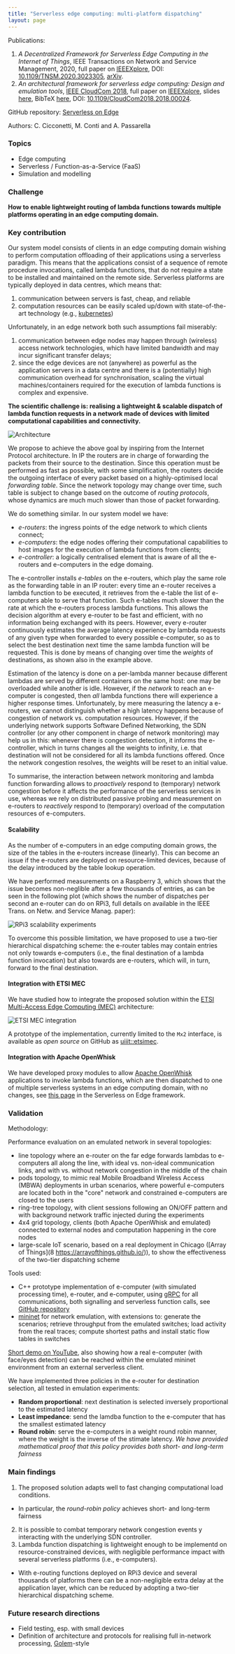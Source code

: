 ```yaml
---
title: "Serverless edge computing: multi-platform dispatching"
layout: page
---
```


Publications:

1. _A Decentralized Framework for Serverless Edge Computing in the Internet of Things_, IEEE Transactions on Network and Service Management, 2020, full paper on [IEEEXplore](https://ieeexplore.ieee.org/document/9193994), DOI: [10.1109/TNSM.2020.3023305](https://doi.org/10.1109/TNSM.2020.3023305), [arXiv](https://arxiv.org/abs/2110.10974).
2. _An architectural framework for serverless edge computing: Design and emulation tools_, [IEEE CloudCom 2018](http://cyprusconferences.org/cloudcom2018/), full paper on [IEEEXplore](https://ieeexplore.ieee.org/document/8590993), slides [here](https://www.slideshare.net/cicconetti/design-and-emulation-tools-for-serverless-edge-computing), BibTeX [here](bib/cloudcom2018.bib), DOI: [10.1109/CloudCom2018.2018.00024](https://doi.org/10.1109/CloudCom2018.2018.00024).

GitHub repository: [Serverless on Edge](https://github.com/ccicconetti/serverlessonedge)

Authors: C. Cicconetti, M. Conti and A. Passarella

### Topics

- Edge computing
- Serverless / Function-as-a-Service (FaaS)
- Simulation and modelling

### Challenge

**How to enable lightweight routing of lambda functions towards multiple platforms operating in an edge computing domain.**

### Key contribution

Our system model consists of clients in an edge computing domain wishing to perform computation offloading of their applications using a serverless paradigm.
This means that the applications consist of a sequence of remote procedure invocations, called lambda functions, that do not require a state to be installed and maintained on the remote side.
Serverless platforms are typically deployed in data centres, which means that:

1. communication between servers is fast, cheap, and reliable
2. computation resources can be easily scaled up/down with state-of-the-art technology (e.g., [kubernetes](https://kubernetes.io))

Unfortunately, in an edge network both such assumptions fail miserably:

1. communication between edge nodes may happen through (wireless) access network technologies, which have limited bandwidth and may incur significant transfer delays;
2. since the edge devices are not (anywhere) as powerful as the application servers in a data centre and there is a (potentially) high communication overhead for synchronisation, scaling the virtual machines/containers required for the execution of lambda functions is complex and expensive.

**The scientific challenge is: realising a lightweight & scalable dispatch of lambda function requests in a network made of devices with limited computational capabilities and connectivity.**

![Architecture](pictures/cloudcom2018.png)

We propose to achieve the above goal by inspiring from the Internet Protocol architecture.
In IP the routers are in charge of forwarding the packets from their source to the destination.
Since this operation must be performed as fast as possible, with some simplification, the routers decide the outgoing interface of every packet based on a highly-optimised local _forwarding table_.
Since the network topology may change over time, such table is subject to change based on the outcome of _routing protocols_, whose dynamics are much much slower than those of packet forwarding.

We do something similar.
In our system model we have:

- _e-routers_: the ingress points of the edge network to which clients connect;
- _e-computers_: the edge nodes offering their computational capabilities to host images for the execution of lambda functions from clients;
- _e-controller_: a logically centralised element that is aware of all the e-routers and e-computers in the edge domaing.

The e-controller installs _e-tables_ on the e-routers, which play the same role as the forwarding table in an IP router: every time an e-router receives a lambda function to be executed, it retrieves from the e-table the list of e-computers able to serve that function.
Such e-tables much slower than the rate at which the e-routers process lambda functions.
This allows the decision algorithm at every e-router to be fast and efficient, with no information being exchanged with its peers.
However, every e-router continuously estimates the average latency experience by lambda requests of any given type when forwarded to every possible e-computer, so as to select the best destination next time the same lambda function will be requested.
This is done by means of changing over time the _weights_ of destinations, as shown also in the example above.

Estimation of the latency is done on a per-lambda manner because different lambdas are served by different containers on the same host: one may be overloaded while another is idle.
However, if the _network_ to reach an e-computer is congested, then _all_ lambda functions there will experience a higher response times.
Unfortunately, by mere measuring the latency a e-routers, we cannot distinguish whether a high latency happens because of congestion of network vs. computation resources.
However, if the underlying network supports Software Defined Networking, the SDN controller (or any other component in charge of network monitoring) may help us in this: whenever there is congestion detection, it informs the e-controller, which in turns changes all the weights to infinity, i.e. that destination will not be considered for all its lambda functions offered.
Once the network congestion resolves, the weights will be reset to an initial value.

To summarise, the interaction between network monitoring and lambda function forwarding allows to _proactively_ respond to (temporary) network congestion before it affects the performance of the serverless services in use, whereas we rely on distributed passive probing and measurement on e-routers to _reactively_ respond to (temporary) overload of the computation resources of e-computers.

#### Scalability

As the number of e-computers in an edge computing domain grows, the size of the tables in the e-routers increase (linearly). This can become an issue if the e-routers are deployed on resource-limited devices, because of the delay introduced by the table lookup operation.

We have performed measurements on a Raspberry 3, which shows that the issue becomes non-neglible after a few thousands of entries, as can be seen in the following plot (which shows the number of dispatches per second an e-router can do on RPi3, full details on available in the IEEE Trans. on Netw. and Service Manag. paper):

![RPi3 scalability experiments](pictures/cloudcom2018-rpi3.png)

To overcome this possible limitation, we have proposed to use a two-tier hierarchical dispatching scheme: the e-router tables may contain entries not only towards e-computers (i.e., the final destination of a lambda function invocation) but also towards are e-routers, which will, in turn, forward to the final destination.

#### Integration with ETSI MEC

We have studied how to integrate the proposed solution within the [ETSI Multi-Access Edge Computing (MEC)](https://www.etsi.org/technologies/multi-access-edge-computing) architecture:

![ETSI MEC integration](pictures/cloudcom2018-etsimec.png)

A prototype of the implementation, currently limited to the `Mx2` interface, is available as _open source_ on GitHub as [uiiit::etsimec](https://github.com/ccicconetti/etsimec).

#### Integration with Apache OpenWhisk

We have developed proxy modules to allow [Apache OpenWhisk](https://openwhisk.apache.org/) applications to invoke lambda functions, which are then dispatched to one of multiple serverless systems in an edge computing domain, with no changes, see
[this page](https://github.com/ccicconetti/serverlessonedge/blob/master/docs/openwhisk_integration.md) in the Serverless on Edge framework.

### Validation

Methodology:

Performance evaluation on an emulated network in several topologies:

- line topology where an e-router on the far edge forwards lambdas to e-computers all along the line, with ideal vs. non-ideal communication links, and with vs. without network congestion in the middle of the chain
- pods topology, to mimic real Mobile Broadband Wireless Access (MBWA) deployments in urban scenarios, where powerful e-computers are located both in the "core" network and constrained e-computers are closed to the users
- ring-tree topology, with client sessions following an ON/OFF pattern and with background network traffic injected during the experiments
- 4x4 grid topology, clients (both Apache OpenWhisk and emulated) connected to external nodes and computation happening in the core nodes
- large-scale IoT scenario, based on a real deployment in Chicago ([Array of Things](8 https://arrayofthings.github.io/)), to show the effectiveness of the two-tier dispatching scheme

Tools used:

- C++ prototype implementation of e-computer (with simulated processing time), e-router, and e-computer, using [gRPC](https://grpc.io/) for all communications, both signalling and serverless function calls, see [GitHub repository](https://github.com/ccicconetti/serverlessonedge)
- [mininet](http://mininet.org/) for network emulation, with extensions to: generate the scenarios; retrieve throughput from the emulated switches; load activity from the real traces; compute shortest paths and install static flow tables in switches

[Short demo on YouTube](https://www.youtube.com/watch?v=pHryny2P864&t=), also showing how a real e-computer (with face/eyes detection) can be reached within the emulated mininet environment from an external serverless client.

We have implemented three policies in the e-router for destination selection, all tested in emulation experiments:

- **Random proportional**: next destination is selected inversely proportional to the estimated latency
- **Least impedance**: send the lamdba function to the e-computer that has the smallest estimated latency
- **Round robin**: serve the e-computers in a weight round robin manner, where the weight is the inverse of the stimate latency. _We have provided mathematical proof that this policy provides both short- and long-term fairness_

### Main findings

1. The proposed solution adapts well to fast changing computational load conditions.
  - In particular, the _round-robin policy_ achieves short- and long-term fairness
2. It is possible to combat temporary network congestion events y interacting with the underlying SDN controller.
3. Lambda function dispatching is lightweight enough to be implementd on resource-constrained devices, with negligible performance impact with several serverless platforms (i.e., e-computers).
  - With e-routing functions deployed on RPi3 device and several thousands of platforms there can be a non-negligible extra delay at the application layer, which can be reduced by adopting a two-tier hierarchical dispatching scheme.

### Future research directions

- Field testing, esp. with small devices
- Definition of architecture and protocols for realising full in-network processing, [Golem](https://golem.network/)-style

